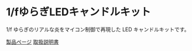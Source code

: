 # 1/fゆらぎLEDキャンドルキット
1/f ゆらぎのリアルな炎をマイコン制御で再現した LED キャンドルキットです。

[製品ページ]([URL](https://naoto64.github.io/Candle-LED-Control-Unit/)https://naoto64.github.io/Candle-LED-Control-Unit/ "1/fゆらぎLEDキャンドルキット 製品ページ")
[取扱説明書]([URL](https://naoto64.github.io/Candle-LED-Control-Unit/)https://naoto64.github.io/Candle-LED-Control-Unit/ "1/fゆらぎLEDキャンドルキット 取扱説明書")

